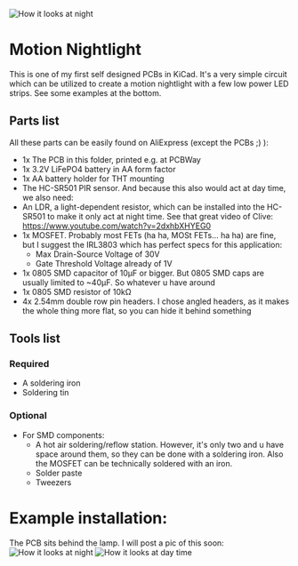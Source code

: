 ![How it looks at night](https://github.com/ezcGman/motion-nightlight-pcb/blob/master/MotionNightlight.png?raw=true)

# Motion Nightlight
This is one of my first self designed PCBs in KiCad. It's a very simple circuit which can be utilized to create a motion nightlight with a few low power LED strips. See some examples at the bottom.

## Parts list
All these parts can be easily found on AliExpress (except the PCBs ;) ):

- 1x The PCB in this folder, printed e.g. at PCBWay
- 1x 3.2V LiFePO4 battery in AA form factor
- 1x AA battery holder for THT mounting
- The HC-SR501 PIR sensor. And because this also would act at day time, we also need:
- An LDR, a light-dependent resistor, which can be installed into the HC-SR501 to make it only act at night time. See that great video of Clive: https://www.youtube.com/watch?v=2dxhbXHYEG0
- 1x MOSFET. Probably most FETs (ha ha, MOSt FETs... ha ha) are fine, but I suggest the IRL3803 which has perfect specs for this application:
  - Max Drain-Source Voltage of 30V
  - Gate Threshold Voltage already of 1V
- 1x 0805 SMD capacitor of 10µF or bigger. But 0805 SMD caps are usually limited to ~40µF. So whatever u have around
- 1x 0805 SMD resistor of 10kΩ
- 4x 2.54mm double row pin headers. I chose angled headers, as it makes the whole thing more flat, so you can hide it behind something

## Tools list
### Required
- A soldering iron
- Soldering tin

### Optional
- For SMD components:
  - A hot air soldering/reflow station. However, it's only two and u have space around them, so they can be done with a soldering iron. Also the MOSFET can be technically soldered with an iron.
  - Solder paste
  - Tweezers

# Example installation:
The PCB sits behind the lamp. I will post a pic of this soon:
![How it looks at night](https://github.com/ezcGman/motion-nightlight-pcb/blob/master/IMG_20210402_205721.jpg?raw=true)
![How it looks at day time](https://github.com/ezcGman/motion-nightlight-pcb/blob/master/IMG_20210402_205732.jpg?raw=true)
